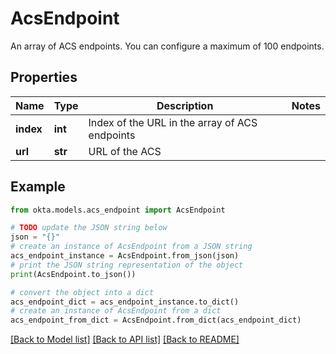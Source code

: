 # AcsEndpoint

An array of ACS endpoints. You can configure a maximum of 100 endpoints.

## Properties

Name | Type | Description | Notes
------------ | ------------- | ------------- | -------------
**index** | **int** | Index of the URL in the array of ACS endpoints | 
**url** | **str** | URL of the ACS | 

## Example

```python
from okta.models.acs_endpoint import AcsEndpoint

# TODO update the JSON string below
json = "{}"
# create an instance of AcsEndpoint from a JSON string
acs_endpoint_instance = AcsEndpoint.from_json(json)
# print the JSON string representation of the object
print(AcsEndpoint.to_json())

# convert the object into a dict
acs_endpoint_dict = acs_endpoint_instance.to_dict()
# create an instance of AcsEndpoint from a dict
acs_endpoint_from_dict = AcsEndpoint.from_dict(acs_endpoint_dict)
```
[[Back to Model list]](../README.md#documentation-for-models) [[Back to API list]](../README.md#documentation-for-api-endpoints) [[Back to README]](../README.md)


